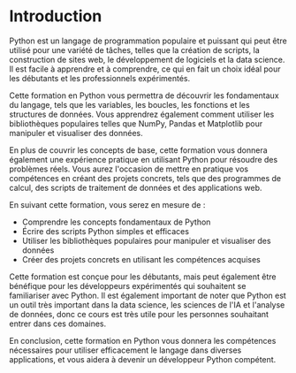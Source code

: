 # Introduction

Python est un langage de programmation populaire et puissant qui peut être utilisé pour une variété de tâches, telles que la création de scripts, la construction de sites web, le développement de logiciels et la data science. Il est facile à apprendre et à comprendre, ce qui en fait un choix idéal pour les débutants et les professionnels expérimentés.

Cette formation en Python vous permettra de découvrir les fondamentaux du langage, tels que les variables, les boucles, les fonctions et les structures de données. Vous apprendrez également comment utiliser les bibliothèques populaires telles que NumPy, Pandas et Matplotlib pour manipuler et visualiser des données.

En plus de couvrir les concepts de base, cette formation vous donnera également une expérience pratique en utilisant Python pour résoudre des problèmes réels. Vous aurez l'occasion de mettre en pratique vos compétences en créant des projets concrets, tels que des programmes de calcul, des scripts de traitement de données et des applications web.

En suivant cette formation, vous serez en mesure de :

* Comprendre les concepts fondamentaux de Python
* Écrire des scripts Python simples et efficaces
* Utiliser les bibliothèques populaires pour manipuler et visualiser des données
* Créer des projets concrets en utilisant les compétences acquises

Cette formation est conçue pour les débutants, mais peut également être bénéfique pour les développeurs expérimentés qui souhaitent se familiariser avec Python. Il est également important de noter que Python est un outil très important dans la data science, les sciences de l'IA et l'analyse de données, donc ce cours est très utile pour les personnes souhaitant entrer dans ces domaines.

En conclusion, cette formation en Python vous donnera les compétences nécessaires pour utiliser efficacement le langage dans diverses applications, et vous aidera à devenir un développeur Python compétent.